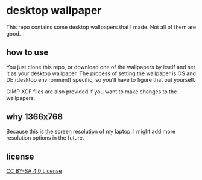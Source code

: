 
# desktop wallpaper

This repo contains some desktop wallpapers that I made. Not all of them are good.

## how to use

You just clone this repo, or download one of the wallpapers by itself and set it as your desktop wallpaper. The process of setting the wallpaper is OS and DE (desktop environment) specific, so you'll have to figure that out yourself.

GIMP XCF files are also provided if you want to make changes to the wallpapers.

## why 1366x768

Because this is the screen resolution of my laptop. I might add more resolution options in the future.

## license

[CC BY-SA 4.0 License](http://creativecommons.org/licenses/by-sa/4.0/?ref=chooser-v1)

